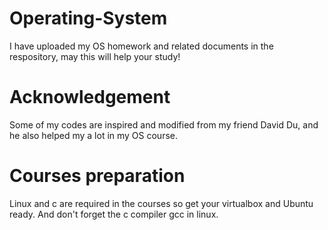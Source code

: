 # Operating-System
I have uploaded my OS homework and related documents in the respository, may this will help your study!

# Acknowledgement
Some of my codes are inspired and modified from my friend David Du, and he also helped my a lot in my OS course.

# Courses preparation
Linux and c are required in the courses so get your virtualbox and Ubuntu ready. And don't forget the c compiler gcc in linux.
